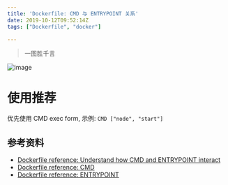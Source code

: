 ```yaml
---
title: 'Dockerfile: CMD 与 ENTRYPOINT 关系'
date: 2019-10-12T09:52:14Z
tags: ["Dockerfile", "docker"]

---
```


> 一图胜千言

![image](https://user-images.githubusercontent.com/1747852/66699344-a5501e00-ed18-11e9-8d9e-ae324f6ff508.png)

# 使用推荐
优先使用 CMD exec form, 示例: `CMD ["node", "start"]`

## 参考资料
- [Dockerfile reference: Understand how CMD and ENTRYPOINT interact](https://docs.docker.com/engine/reference/builder/#understand-how-cmd-and-entrypoint-interact)
- [Dockerfile reference: CMD](https://docs.docker.com/engine/reference/builder/#cmd)
- [Dockerfile reference: ENTRYPOINT](https://docs.docker.com/engine/reference/builder/#entrypoint)